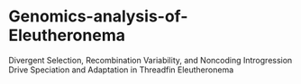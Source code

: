 # Genomics-analysis-of-Eleutheronema
Divergent Selection, Recombination Variability, and Noncoding Introgression Drive Speciation and Adaptation in Threadfin Eleutheronema
